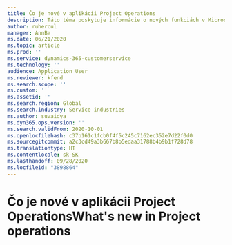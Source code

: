 ```yaml
---
title: Čo je nové v aplikácii Project Operations
description: Táto téma poskytuje informácie o nových funkciách v Microsoft Dynamics 365 Project Operations.
author: ruhercul
manager: AnnBe
ms.date: 06/21/2020
ms.topic: article
ms.prod: ''
ms.service: dynamics-365-customerservice
ms.technology: ''
audience: Application User
ms.reviewer: kfend
ms.search.scope: ''
ms.custom: ''
ms.assetid: ''
ms.search.region: Global
ms.search.industry: Service industries
ms.author: suvaidya
ms.dyn365.ops.version: ''
ms.search.validFrom: 2020-10-01
ms.openlocfilehash: c37b161c1fcb0f4f5c245c7162ec352e7d22f0d0
ms.sourcegitcommit: a2c3cd49a3b667b8b5edaa31788b4b9b1f728d78
ms.translationtype: HT
ms.contentlocale: sk-SK
ms.lasthandoff: 09/28/2020
ms.locfileid: "3898864"
---
```

# <a name="whats-new-in-project-operations"></a><span data-ttu-id="3d4c1-103">Čo je nové v aplikácii Project Operations</span><span class="sxs-lookup"><span data-stu-id="3d4c1-103">What's new in Project operations</span></span>
